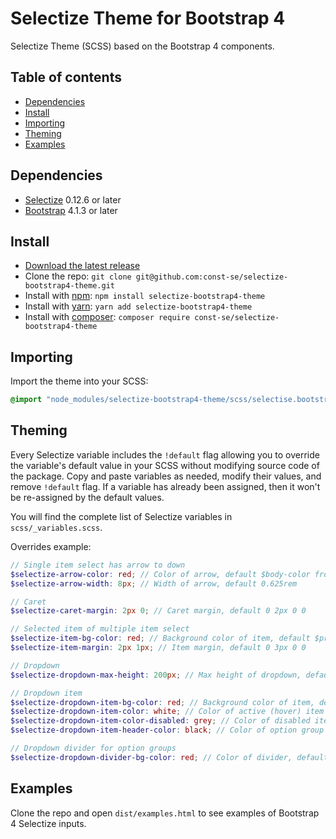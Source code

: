 # Selectize Theme for Bootstrap 4

Selectize Theme (SCSS) based on the Bootstrap 4 components.

## Table of contents

- [Dependencies](#dependencies)
- [Install](#install)
- [Importing](#importing)
- [Theming](#theming)
- [Examples](#examples)

## Dependencies

- [Selectize](https://selectize.github.io/selectize.js/) 0.12.6 or later
- [Bootstrap](https://getbootstrap.com/) 4.1.3 or later

## Install

- [Download the latest release](https://github.com/const-se/selectize-bootstrap4-theme/archive/v2.0.0.zip)
- Clone the repo: `git clone git@github.com:const-se/selectize-bootstrap4-theme.git`
- Install with [npm](https://www.npmjs.com/): `npm install selectize-bootstrap4-theme`
- Install with [yarn](https://yarnpkg.com/): `yarn add selectize-bootstrap4-theme`
- Install with [composer](https://getcomposer.org/): `composer require const-se/selectize-bootstrap4-theme`

## Importing

Import the theme into your SCSS:

```scss
@import "node_modules/selectize-bootstrap4-theme/scss/selectise.bootstrap4.scss";
```

## Theming

Every Selectize variable includes the `!default` flag
allowing you to override the variable's default value in your SCSS
without modifying source code of the package.
Copy and paste variables as needed, modify their values, and remove `!default` flag.
If a variable has already been assigned, then it won't be re-assigned by the default values.

You will find the complete list of Selectize variables in `scss/_variables.scss`.

Overrides example:

```scss
// Single item select has arrow to down
$selectize-arrow-color: red; // Color of arrow, default $body-color from Bootstrap 4 variables
$selectize-arrow-width: 8px; // Width of arrow, default 0.625rem

// Caret
$selectize-caret-margin: 2px 0; // Caret margin, default 0 2px 0 0

// Selected item of multiple item select
$selectize-item-bg-color: red; // Background color of item, default $primary from Bootstrap 4 variables
$selectize-item-margin: 2px 1px; // Item margin, default 0 3px 0 0

// Dropdown
$selectize-dropdown-max-height: 200px; // Max height of dropdown, default 14.5rem

// Dropdown item
$selectize-dropdown-item-bg-color: red; // Background color of item, default $dropdown-link-active-bg from Bootstrap 4 variables
$selectize-dropdown-item-color: white; // Color of active (hover) item label, default $dropdown-link-active-color from Bootstrap 4 variables
$selectize-dropdown-item-color-disabled: grey; // Color of disabled item label, default $dropdown-link-disabled-color from Bootstrap 4 variables
$selectize-dropdown-item-header-color: black; // Color of option group header, default $dropdown-header-color from Bootstrap 4 variables

// Dropdown divider for option groups
$selectize-dropdown-divider-bg-color: red; // Color of divider, default $dropdown-divider-bg from Bootstrap 4 variables
```

## Examples

Clone the repo and open `dist/examples.html` to see examples of Bootstrap 4 Selectize inputs.

